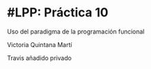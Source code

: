 #LPP: Práctica 10
================

Uso del paradigma de la programación funcional

Victoria Quintana Martí

Travis añadido privado
